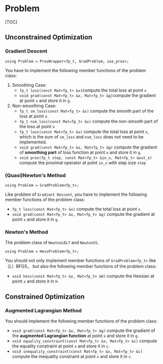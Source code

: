 # Problem

[TOC]

## Unconstrained Optimization

### Gradient Descent

`using Problem = ProxWrapper<fp_t, GradProblem, use_prox>;`

You have to implement the following member functions of the problem class:

1. Smoothing Case:
    - `fp_t loss(const Mat<fp_t> &x)`compute the total loss at point `x`
    - `void grad(const Mat<fp_t> &x, Mat<fp_t> &g)`compute the gradient at point `x` and store it in `g`.
2. Non-smoothing Case:
    - `fp_t sm_loss(const Mat<fp_t> &x)` compute the smooth part of the loss at point `x`
    - `fp_t nsm_loss(const Mat<fp_t> &x)` compute the non-smooth part of the loss at point `x`
    - `fp_t loss(const Mat<fp_t> &x)` compute the total loss at point `x`, which is the sum of `sm_loss` and `nsm_loss` does not need to be implemented.
    - `void grad(const Mat<fp_t> &x, Mat<fp_t> &g)` compute the gradient of **smoothing part** of loss function at point `x` and store it in `g`.
    - `void prox(fp_t step, const Mat<fp_t> &in_x, Mat<fp_t> &out_x)` compute the proximal operator at point `in_x` with step size `step`

### (Quasi)Newton's Method

`using Problem = GradProblem<fp_t>;`

Like problem of `Gradient Descent`, you have to implement the following member functions of the problem class:

- `fp_t loss(const Mat<fp_t> &x)` compute the total loss at point `x`
- `void grad(const Mat<fp_t> &x, Mat<fp_t> &g)` compute the gradient at point `x` and store it in `g`.

### Newton's Method

The problem class of `NewtonLDLT` and `NewtonCG`.

`using Problem = HessProblem<fp_t>;`

You should not only implement member functions of `GradProblem<fp_t>` like （L）BFGS， but also the following member functions of the problem class:
 - `void hess(const Mat<fp_t> &x, Mat<fp_t> &H)` compute the Hessian at point `x` and store it in `H`.

## Constrained Optimization
### Augmented Lagrangian Method
You should implement the following member functions of the problem class:
- `void grad(const Mat<fp_t> &x, Mat<fp_t> &g)` compute the gradient of the **augmented Lagrangian function** at point `x` and store it in `g`.
- `void equality_constraint(const Mat<fp_t> &x, Mat<fp_t> &c)` compute the equality constraint at point `x` and store it in `c`.
- `void inequality_constraint(const Mat<fp_t> &x, Mat<fp_t> &c)` compute the inequality constraint at point `x` and store it in `c`.
